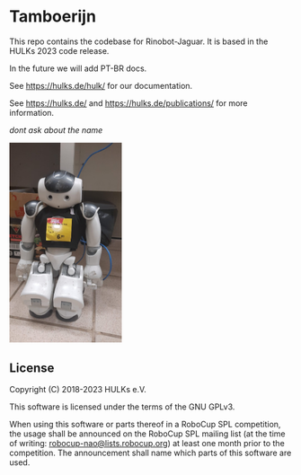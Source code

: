 # Tamboerijn

This repo contains the codebase for Rinobot-Jaguar. 
It is based in the HULKs 2023 code release.

In the future we will add PT-BR docs.

See https://hulks.de/hulk/ for our documentation.

See https://hulks.de/ and https://hulks.de/publications/ for more information.

_dont ask about the name_

<img src="./etc/img/bisnaguinha.jpeg" alt="bisnaguinha" width="200"/>

## License

Copyright (C) 2018-2023 HULKs e.V.

This software is licensed under the terms of the GNU GPLv3.

When using this software or parts thereof in a RoboCup SPL competition, the usage shall be announced on the RoboCup SPL mailing list (at the time of writing: robocup-nao@lists.robocup.org) at least one month prior to the competition.
The announcement shall name which parts of this software are used.

